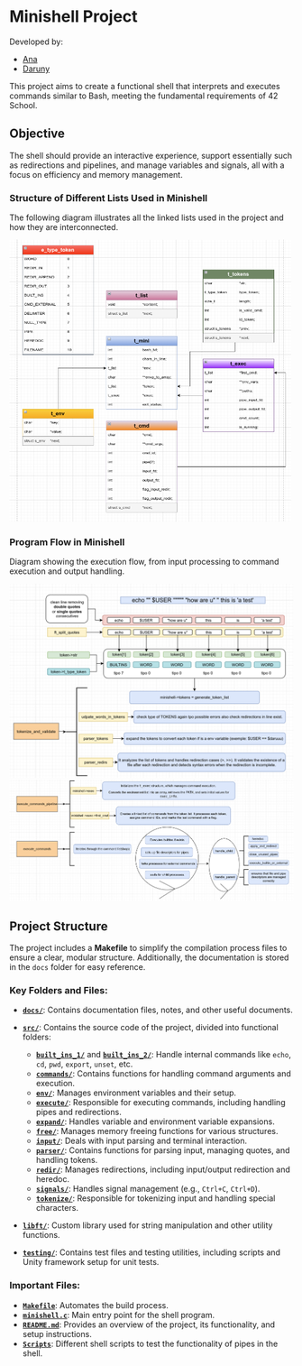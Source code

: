 # Minishell Project

Developed by:
- [Ana](https://github.com/Anagamedina)
- [Daruny](https://github.com/Daruuu)

This project aims to create a functional shell that interprets and executes commands similar to Bash, meeting the fundamental requirements of 42 School.

## Objective
The shell should provide an interactive experience, support essentially such as redirections and pipelines, and manage variables and signals, all with a focus on efficiency and memory management.

### Structure of Different Lists Used in Minishell

The following diagram illustrates all the linked lists used in the project and how they are interconnected.

<img src="https://raw.githubusercontent.com/Anagamedina/Minishell/main/docs/images/structure_list.png" width="500" height="500">

### Program Flow in Minishell

Diagram showing the execution flow, from input processing to command execution and output handling.

<img src="https://raw.githubusercontent.com/Anagamedina/Minishell/main/docs/images/tokenize_and_validate_01.png" >


<img src="https://raw.githubusercontent.com/Anagamedina/Minishell/main/docs/images/execute.png">


## Project Structure

The project includes a **Makefile** to simplify the compilation process files to ensure a clear, modular structure.
Additionally, the documentation is stored in the `docs` folder for easy reference.

### Key Folders and Files:

- **[`docs/`](https://github.com/Anagamedina/Minishell/tree/main/docs)**: Contains documentation files, notes, and other useful documents.

- **[`src/`](https://github.com/Anagamedina/Minishell/tree/main/src)**: Contains the source code of the project, divided into functional folders:
    - **[`built_ins_1/`](https://github.com/Anagamedina/Minishell/tree/main/src/built_ins_1)** and **[`built_ins_2/`](https://github.com/Anagamedina/Minishell/tree/main/src/built_ins_2)**: Handle internal commands like `echo`, `cd`, `pwd`, `export`, `unset`, etc.
    - **[`commands/`](https://github.com/Anagamedina/Minishell/tree/main/src/commands)**: Contains functions for handling command arguments and execution.
    - **[`env/`](https://github.com/Anagamedina/Minishell/tree/main/src/env)**: Manages environment variables and their setup.
    - **[`execute/`](https://github.com/Anagamedina/Minishell/tree/main/src/execute)**: Responsible for executing commands, including handling pipes and redirections.
    - **[`expand/`](https://github.com/Anagamedina/Minishell/tree/main/src/expand)**: Handles variable and environment variable expansions.
    - **[`free/`](https://github.com/Anagamedina/Minishell/tree/main/src/free)**: Manages memory freeing functions for various structures.
    - **[`input/`](https://github.com/Anagamedina/Minishell/tree/main/src/input)**: Deals with input parsing and terminal interaction.
    - **[`parser/`](https://github.com/Anagamedina/Minishell/tree/main/src/parser)**: Contains functions for parsing input, managing quotes, and handling tokens.
    - **[`redir/`](https://github.com/Anagamedina/Minishell/tree/main/src/redir)**: Manages redirections, including input/output redirection and heredoc.
    - **[`signals/`](https://github.com/Anagamedina/Minishell/tree/main/src/signals)**: Handles signal management (e.g., `Ctrl+C`, `Ctrl+D`).
    - **[`tokenize/`](https://github.com/Anagamedina/Minishell/tree/main/src/tokenize)**: Responsible for tokenizing input and handling special characters.

- **[`libft/`](https://github.com/Anagamedina/Minishell/tree/main/libft)**: Custom library used for string manipulation and other utility functions.

- **[`testing/`](https://github.com/Anagamedina/Minishell/tree/main/testing)**: Contains test files and testing utilities, including scripts and Unity framework setup for unit tests.

### Important Files:
- **[`Makefile`](https://github.com/Anagamedina/Minishell/blob/main/Makefile)**: Automates the build process.
- **[`minishell.c`](https://github.com/Anagamedina/Minishell/blob/main/src/minishell.c)**: Main entry point for the shell program.
- **[`README.md`](https://github.com/Anagamedina/Minishell/blob/main/README.md)**: Provides an overview of the project, its functionality, and setup instructions.
- **[`Scripts`](https://github.com/Anagamedina/Minishell/blob/main/scripts)**: Different shell scripts to test the functionality of pipes in the shell.











